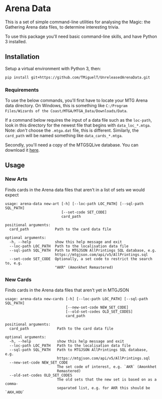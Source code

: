 # Arena Data
This is a set of simple command-line utilities for analysing the Magic: the Gathering Arena data files, to determine interesting trivia.

To use this package you'll need basic command-line skills, and have Python 3 installed.

## Installation
Setup a virtual environment with Python 3, then:

```bash
pip install git+https://github.com/TMiguelT/UnreleasedArenaData.git
```

### Requirements
To use the below commands, you'll first have to locate your MTG Arena data directory. On Windows, this is something like `C:/Program Files/Wizards of the Coast/MTGA/MTGA_Data/Downloads/Data`. 

If a command below requires the input of a data file such as the `loc-path`, look in this directory for the newest file that begins with `data_loc_*.mtga`. Note: *don't* choose the `.mtga.dat` file, this is different. Similarly, the `card_path` will be named something like `data_cards_*.mtga`.

Secondly, you'll need a copy of the MTGSQLive database. You can download it [here](https://mtgjson.com/api/v5/AllPrintings.sql).


## Usage
### New Arts
Finds cards in the Arena data files that aren't in a list of sets we would expect
```
usage: arena-data new-art [-h] [--loc-path LOC_PATH] [--sql-path SQL_PATH]
                          [--set-code SET_CODE]
                          card_path

positional arguments:
  card_path            Path to the card data file

optional arguments:
  -h, --help           show this help message and exit
  --loc-path LOC_PATH  Path to the localisation data file
  --sql-path SQL_PATH  Path to MTGJSON AllPrintings SQL database, e.g.
                       https://mtgjson.com/api/v5/AllPrintings.sql
  --set-code SET_CODE  Optionally, a set code to restrict the search to, e.g.
                       "AKR" (Amonkhet Remastered)
```

### New Cards
Finds cards in the Arena data files that aren't yet in MTGJSON
```
usage: arena-data new-cards [-h] [--loc-path LOC_PATH] [--sql-path SQL_PATH]
                            [--new-set-code NEW_SET_CODE]
                            [--old-set-codes OLD_SET_CODES]
                            card_path

positional arguments:
  card_path             Path to the card data file

optional arguments:
  -h, --help            show this help message and exit
  --loc-path LOC_PATH   Path to the localisation data file
  --sql-path SQL_PATH   Path to MTGJSON AllPrintings SQL database, e.g.
                        https://mtgjson.com/api/v5/AllPrintings.sql
  --new-set-code NEW_SET_CODE
                        The set code of interest, e.g. `AKR` (Amonkhet
                        Remastered)
  --old-set-codes OLD_SET_CODES
                        The old sets that the new set is based on as a comma-
                        separated list, e.g. for AKR this should be `AKH,HOU`
```
